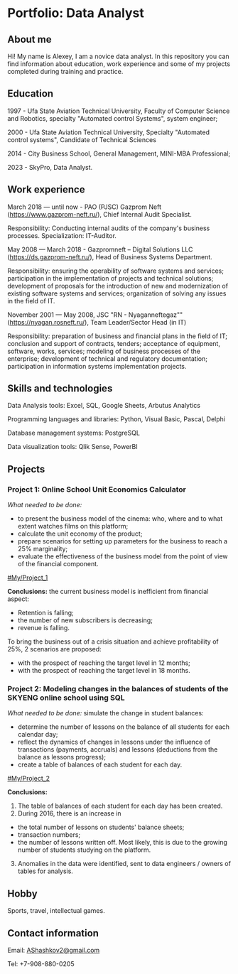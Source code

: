# Portfolio: Data Analyst

## About me

Hi! My name is Alexey, I am a novice data analyst. In this repository you can find information about education, work experience and some of my projects completed during training and practice.

## Education

1997 - Ufa State Aviation Technical University, Faculty of Computer Science and Robotics, specialty "Automated control Systems", system engineer;

2000 - Ufa State Aviation Technical University, Specialty "Automated control systems", Candidate of Technical Sciences

2014 - City Business School, General Management, MINI-MBA Professional;

2023 - SkyPro, Data Analyst.

## Work experience

March 2018 — until now - PAO (PJSC) Gazprom Neft (https://www.gazprom-neft.ru/), Chief Internal Audit Specialist.

Responsibility: Conducting internal audits of the company's business processes. Specialization: IT-Auditor.

May 2008 — March 2018 - Gazpromneft – Digital Solutions LLC (https://ds.gazprom-neft.ru/), Head of Business Systems Department.

Responsibility: ensuring the operability of software systems and services; participation in the implementation of projects and technical solutions; development of proposals for the introduction of new and modernization of existing software systems and services; organization of solving any issues in the field of IT.

November 2001 — May 2008, JSC "RN - Nyaganneftegaz"" (https://nyagan.rosneft.ru/), Team Leader/Sector Head (in IT)

Responsibility: preparation of business and financial plans in the field of IT; conclusion and support of contracts, tenders; acceptance of equipment, software, works, services; modeling of business processes of the enterprise; development of technical and regulatory documentation; participation in information systems implementation projects.

## Skills and technologies

Data Analysis tools: Excel, SQL, Google Sheets, Arbutus Analytics

Programming languages and libraries: Python, Visual Basic, Pascal, Delphi

Database management systems: PostgreSQL

Data visualization tools: Qlik Sense, PowerBI

## Projects

### Project 1: Online School Unit Economics Calculator

*What needed to be done:*
- to present the business model of the cinema: who, where and to what extent watches films on this platform;
- calculate the unit economy of the product;
- prepare scenarios for setting up parameters for the business to reach a 25% marginality;
- evaluate the effectiveness of the business model from the point of view of the financial component.

[#My/Project_1](https://github.com/Aleksei-Shashkov/My/tree/main/Project_1)

**Conclusions:** the current business model is inefficient from financial aspect:
- Retention is falling;
- the number of new subscribers is decreasing;
- revenue is falling.

To bring the business out of a crisis situation and achieve profitability of 25%, 2 scenarios are proposed:
- with the prospect of reaching the target level in 12 months;
- with the prospect of reaching the target level in 18 months.

### Project 2: Modeling changes in the balances of students of the SKYENG online school using SQL

*What needed to be done:* simulate the change in student balances:
- determine the number of lessons on the balance of all students for each calendar day;
- reflect the dynamics of changes in lessons under the influence of transactions (payments, accruals) and lessons (deductions from the balance as lessons progress);
- create a table of balances of each student for each day.

[#My/Project_2](https://github.com/Aleksei-Shashkov/My/tree/main/Project_2)

**Conclusions:** 
1. The table of balances of each student for each day has been created.
2. During 2016, there is an increase in 
- the total number of lessons on students' balance sheets;
- transaction numbers;
- the number of lessons written off.
Most likely, this is due to the growing number of students studying on the platform.
3. Anomalies in the data were identified, sent to data engineers / owners of tables for analysis.

## Hobby

Sports, travel, intellectual games.

## Contact information

Email: AShashkov2@gmail.com

Tel: +7-908-880-0205
